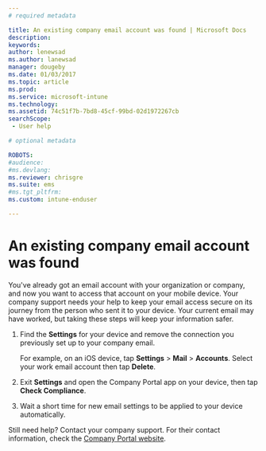 ```yaml
---
# required metadata

title: An existing company email account was found | Microsoft Docs
description:
keywords:
author: lenewsad
ms.author: lanewsad
manager: dougeby
ms.date: 01/03/2017
ms.topic: article
ms.prod:
ms.service: microsoft-intune
ms.technology:
ms.assetid: 74c51f7b-7bd8-45cf-99bd-02d1972267cb
searchScope:
 - User help

# optional metadata

ROBOTS:   
#audience:
#ms.devlang:
ms.reviewer: chrisgre
ms.suite: ems
#ms.tgt_pltfrm:
ms.custom: intune-enduser

---
```


# An existing company email account was found

You've already got an email account with your organization or company, and now you want to access that account on your mobile device. Your company support needs your help to keep your email access secure on its journey from the person who sent it to your device. Your current email may have worked, but taking these steps will keep your information safer.

1.  Find the **Settings** for your device and remove the connection you previously set up to your company email.

    For example, on an iOS device, tap **Settings** > **Mail** > **Accounts**. Select your work email account then tap **Delete**.

2.  Exit **Settings** and open the Company Portal app on your device, then tap **Check Compliance**.

3.  Wait a short time for new email settings to be applied to your device automatically.

Still need help? Contact your company support. For their contact information, check the [Company Portal website](https://portal.manage.microsoft.com#HelpDeskDialog).
